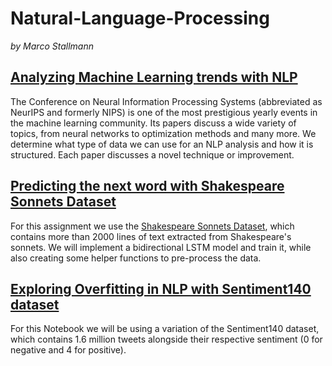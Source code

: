 # Natural-Language-Processing

*by Marco Stallmann*

## [Analyzing Machine Learning trends with NLP](https://github.com/MarcoStallmann/Natural-Language-Processing/blob/main/Analyzing%20Machine%20Learning%20trends%20with%20NLP/Analyzing%20Machine%20Learning%20trends%20with%20NLP.ipynb)

The Conference on Neural Information Processing Systems (abbreviated as NeurIPS and formerly NIPS) is one of the most prestigious yearly events in the machine learning community. Its papers discuss a wide variety of topics, from neural networks to optimization methods and many more. We determine what type of data we can use for an NLP analysis and how it is structured. Each paper discusses a novel technique or improvement. 

 
## [Predicting the next word with Shakespeare Sonnets Dataset](https://github.com/MarcoStallmann/Natural-Language-Processing/tree/main/%5B4%5D%20Predicting%20the%20next%20word%20with%20Shakespeare%20Sonnets%20Dataset) 

For this assignment we use the [Shakespeare Sonnets Dataset](https://www.opensourceshakespeare.org/views/sonnets/sonnet_view.php?range=viewrange&sonnetrange1=1&sonnetrange2=154), which contains more than 2000 lines of text extracted from Shakespeare's sonnets. We will implement a bidirectional LSTM model and train it, while also creating some helper functions to pre-process the data.


## [Exploring Overfitting in NLP with Sentiment140 dataset](https://github.com/MarcoStallmann/Natural-Language-Processing/blob/2f244e43ec1e1853549e8e939742c4ec90bddfd8/%5B3%5D%20Exploring%20Overfitting%20in%20NLP%20with%20Sentiment140%20dataset/Exploring%20Overfitting%20in%20NLP%20with%20Sentiment140%20dataset.ipynb)

For this Notebook we will be using a variation of the Sentiment140 dataset, which contains 1.6 million tweets alongside their respective sentiment (0 for negative and 4 for positive).
